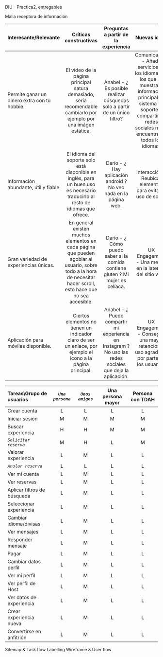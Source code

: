 DIU - Practica2, entregables

Malla receptora de información 


| Interesante/Relevante  | Críticas constructivas  | Preguntas a partir de la experiencia | Nuevas ideas |
| :---        |  :----:   | :----: | :----: |
| Permite ganar un dinero extra con tu hobbie.    | El vídeo de la página principal satura demasiado, sería recomendable cambiarlo por ejemplo por una imágen estática.  |   Anabel - ¿ Es posible realizar búsquedas solo a partir de un único filtro?   |  Comunicación - Añadir servicios en los idiomas en los que se muestra la información principal. El sistema de soporte y compartir en redes sociales no se encuentra en todos los idiomas.        |              
| Información abundante, útil y fiable      | El idioma del soporte solo está disponible en inglés, para un buen uso es necesario traducirlo al resto de idiomas que ofrece.  |  Darío - ¿ Hay aplicación android ? No veo nada en la página web. | Interacción - Reubicar elementos para evitar el uso de scroll.   |              
| Gran variedad de experiencias únicas.      | En general existen muchos elementos en cada página que pueden agobiar al usuario, sobre todo a la hora de necesitar hacer scroll, esto hace que no sea accesible.  |  Darío - ¿ Cómo puedo saber si la comida contiene gluten ? Mi mujer es celíaca.     |  UX Engagement - Una mejora en la latencia del sitio web. |              
| Aplicación para móviles disponible.        | Ciertos elementos no tienen un indicador claro de ser un enlace, por ejemplo el icono a la página principal.  | Anabel - ¿ Puedo compartir mi experiencia en Instagram ? No uso las redes sociales que deja la aplicación.  |  UX Engagement - Conseguir una mayor retención y uso agradable por parte de los usuarios.  |              


| Tareas\Grupo de usuarios | *`Una persona`* | *`Unos amigos`* | Una persona mayor | Persona con TDAH |
| :---                     | :----:  | :----:  | :----:  | :----:  |
| Crear cuenta             |   L   |    L    |    L    |    L    |
| Iniciar sesión           |   M   |    M    |    M    |    M    |
| Buscar experiencia       |   H   |    H    |    M    |    M    |
| *`Solicitar reserva`*    |   M   |    H    |    L    |    M    |
| Valorar experiencia      |   L   |    M    |    L    |    L    |
| *`Anular reserva`*       |   L   |    L    |    L    |    L    |
| Ver mi cuenta            |   L   |    M    |    L    |    L    |
| Ver reservas             |   L   |    M    |    L    |    L    |
| Aplicar filtros de búsqueda    |   L   |    M    |    L    |    L    |
| Seleccionar experiencia  |   L   |    M    |    L    |    L    |
| Cambiar idioma/divisas   |   L   |    M    |    L    |    L    |
| Ver mensajes             |   L   |    M    |    L    |    L    |
| Responder mensaje        |   L   |    M    |    L    |    L    |
| Pagar                    |   L   |    M    |    L    |    L    |
| Cambiar datos perfil     |   L   |    M    |    L    |    L    |
| Ver mi perfil            |   L   |    M    |    L    |    L    |
| Ver perfil de Host       |   L   |    M    |    L    |    L    |
| Ver datos de experiencia |   L   |    M    |    L    |    L    |
| Crear experiencia nueva  |   L   |    M    |    L    |    L    |
| Convertirse en anfitrión |   L   |    M    |    L    |    L    |




Sitemap & Task flow 
Labelling 
Wireframe & User flow 
